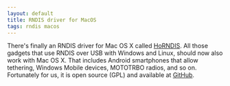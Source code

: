 ```yaml
---
layout: default
title: RNDIS driver for MacOS
tags: rndis macos
---
```


There's finally an RNDIS driver for Mac OS X called [HoRNDIS](http://joshuawise.com/horndis). All those gadgets that use RNDIS over USB with Windows and Linux, should now also work with Mac OS X. That includes Android smartphones that allow tethering, Windows Mobile devices, MOTOTRBO radios, and so on. Fortunately for us, it is open source (GPL) and available at [GitHub](https://github.com/jwise/horndis).
